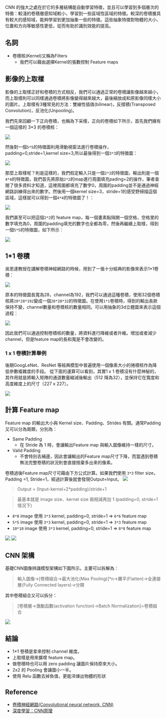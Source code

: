 

CNN 的強大之處在於它的多層結構能自動學習特徵，並且可以學習到多個層次的特徵：較淺的卷積層感知域較小，學習到一些區域性區域的特徵。較深的卷積層具有較大的感知域，能夠學習到更加抽象一些的特徵。這些抽象特徵對物體的大小、位置和方向等敏感性更低，從而有助於識別效能的提高。

## 名詞
- 卷積核(Kernel)又稱為Filters
    - 我們可以藉由選擇Kernel的張數控制 Feature maps

## 影像的上取樣
影像的上取樣正好和卷積的方式相反，我們可以通過正常的卷積讓影像越來越小，而上取樣則可以同樣通過卷積將影像變得越來越大，最後縮放成和原影像同樣大小的圖片。上取樣有3種常見的方法：雙線性插值(bilinear)，反摺積(Transposed Convolution)，反池化(Unpooling)。

我們先來回顧一下正向卷積，也稱為下采樣，正向的卷積如下所示，首先我們擁有一個這樣的 3*3 的卷積核：

![](https://i.imgur.com/sppZpw2.png)

然後對一個`5*5`的特徵圖利用滑動視窗法進行卷積操作，padding=0,stride=1,kernel size=3,所以最後得到一個`3*3`的特徵圖：

![](https://i.imgur.com/CXNiU0A.png)

那麼上取樣呢？則是這樣的，我們假定輸入只是一個`2*2`的特徵圖，輸出則是一個`4*4`的特徵圖，我們首先將原始`2*2`的map進行周圍填充pading=2的操作，筆者查閱了很多資料才知道，這裡周圍都填充了數字0，周圍的padding並不是通過神經網路訓練得出來的數字。然後用一個kernel size=3，stride=1的感受野掃描這個區域，這樣就可以得到一個`4*4`的特徵圖了！：

![](https://i.imgur.com/72Va4Sz.png)

我們甚至可以把這個`2*2`的 feature map，每一個畫素點隔開一個空格，空格里的數字填充為0，周圍的padding填充的數字也全都為零，然後再繼續上取樣，得到一個`5*5`的特徵圖，如下所示：

![](https://i.imgur.com/DFDBNyq.png)

## 1*1 卷積
吳恩達教授在講解卷積神經網路的時候，用到了一張十分經典的影像來表示1*1卷積：

![](https://i.imgur.com/zkmaieZ.png)

原本的特徵圖長寬為28，channel為192，我們可以通過這種卷積，使用32個卷積核將`28*28*192`變成一個`28*28*32`的特徵圖。在使用`1*1`卷積時，得到的輸出長款保持不變，channel數量和卷積核的數量相同。可以用抽象的3d立體圖來表示這個過程：

![](https://i.imgur.com/PAGjrVu.png)

因此我們可以通過控制卷積核的數量，將資料進行降維或者升維。增加或者減少channel，但是feature map的長和寬是不會改變的。

### 1 x 1 卷積計算舉例
後期GoogLeNet、ResNet 等經典模型中普遍使用一個像素大小的捲積核作為降低參數複雜度的手段。
從下面的運算可以看到，其實1 x 1 卷積沒有什麼神秘的，其作用就是將輸入矩陣的通道數量縮減後輸出（512 降為32），並保持它在寬度和高度維度上的尺寸（227 x 227）。

![](https://i.imgur.com/VFiOYKD.png)

## 計算 Feature map
Feature map 的輸出大小與 Kernel size、Padding、Strides 有關。通常Padding 又可以分為兩類，分別為：

- Same Padding
    - 在 Stride 為 1  時，會讓輸出Feature map 與輸入圖像維持一樣的尺寸。
- Valid Padding
    - 不會特別去補邊，因此會讓輸出的Feature map尺寸下降，而當遇到卷積無法完整卷積的狀況則會直接捨棄多出來的像素。

卷積過後Feature map尺寸可藉由下方公式計算。如果我們使用 `3*3` filter size， Padding =1, Stride=1，經過計算後就會發現Output=Input。
![](https://i.imgur.com/LdyFBZJ.png)

> Output = (Input-kernel+2*padding)/stride+1

> 最基本就是 image size、kernel size 兩相減再加 1 (padding=0, stride=1 情況下)

- `8*8` image 使用 `3*3` kernel, padding=0, stride=1 => `6*6` feature map
- `5*5` image 使用 `3*3` kernel, padding=0, stride=1 => `3*3` feature map
- `10*10` image 使用 `3*3` kernel, padding=0, stride=1 => `8*8` feature map

![](https://i.imgur.com/cWe6wT6.jpg)
![](https://i.imgur.com/54Wb2Sw.png)

## CNN 架構
基礎CNN圖像辨識模型架構如下圖所示。主要可以拆解為：

> 輸入圖像→[卷積組合→最大池化(Max Pooling)]*n→攤平(Flatten)→全連接層(Fully Connected layers)→分類

其中卷積組合又可以拆分：
> [卷積層→激勵函數(activation function)→Batch Normalization]=卷積組合

![](https://i.imgur.com/6i7ddKs.png) 

## 結論
- 1*1 卷積是拿來控制 channel 維度。
- 上取樣是用來擴增 feature map。
- 做卷積時也可以用 zero padding 讓圖片保持原來大小。
- 2x2 的 Pooling 會讓圖小一半。
- 使用 Relu 函數去掉負值，更能淬煉出物體的形狀

## Reference
- [卷積神經網路(Convolutional neural network, CNN) ](https://chih-sheng-huang821.medium.com/卷積神經網路-convolutional-neural-network-cnn-卷積運算-池化運算-856330c2b703)
- [深度學習：CNN原理](https://cinnamonaitaiwan.medium.com/深度學習-cnn原理-keras實現-432fd9ea4935)

